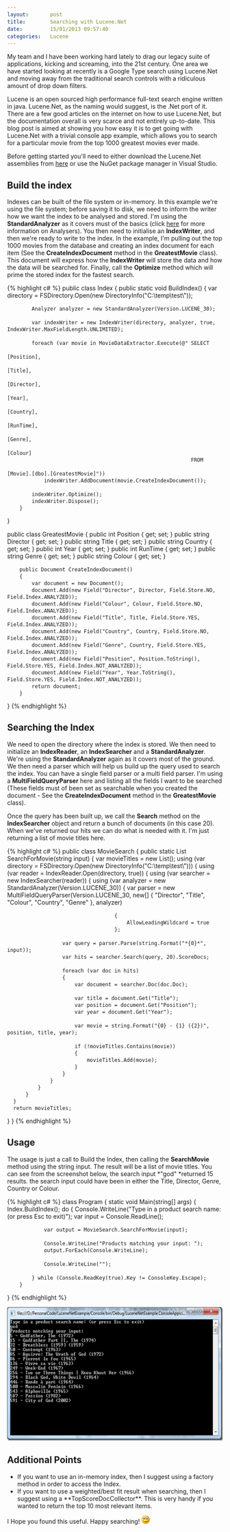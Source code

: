 ```yaml
---
layout:       post
title:        Searching with Lucene.Net
date:         15/01/2013 09:57:40
categories:   Lucene
---
```


My team and I have been working hard lately to drag our legacy suite of applications, kicking and screaming, into the 21st century. One area we have started looking at recently is a Google Type search using Lucene.Net and moving away from the traditional search controls with a ridiculous amount of drop down filters.

Lucene is an open sourced high performance full-text search engine written in java. Lucene.Net, as the naming would suggest, is the .Net port of it. There are a few good articles on the internet on how to use Lucene.Net, but the documentation overall is very scarce and not entirely up-to-date. This blog post is aimed at showing you how easy it is to get going with Lucene.Net with a trivial console app example, which allows you to search for a particular movie from the top 1000 greatest movies ever made.

<!--more-->

Before getting started you'll need to either download the Lucene.Net assemblies from <a href="http://blogs.apache.org/lucenenet/" target="_blank">here</a> or use the NuGet package manager in Visual Studio.


## Build the index


Indexes can be built of the file system or in-memory. In this example we're using the file system; before saving it to disk, we need to inform the writer how we want the index to be analysed and stored. I'm using the **StandardAnalyzer** as it covers must of the basics (click <a href="http://www.aaron-powell.com/lucene-analyzer" target="_blank">here</a> for more information on Analysers). You then need to initialise an **IndexWriter**, and then we're ready to write to the index. In the example, I'm pulling out the top 1000 movies from the database and creating an index document for each item (See the **CreateIndexDocument** method in the **GreatestMovie** class). This document will express how the **IndexWriter** will store the data and how the data will be searched for. Finally, call the **Optimize** method which will prime the stored index for the fastest search.

{% highlight c# %}
public class Index
{
        public static void BuildIndex()
        {
            var directory = FSDirectory.Open(new DirectoryInfo("C:\\temp\\test\\"));
 
            Analyzer analyzer = new StandardAnalyzer(Version.LUCENE_30);
 
            var indexWriter = new IndexWriter(directory, analyzer, true, IndexWriter.MaxFieldLength.UNLIMITED);
 
            foreach (var movie in MovieDataExtractor.Execute(@" SELECT 
                                                                    [Position],
                                                                    [Title],
                                                                    [Director],
                                                                    [Year],
                                                                    [Country],
                                                                    [RunTime],
                                                                    [Genre],
                                                                    [Colour]
                                                                FROM 
                                                                    [Movie].[dbo].[GreatestMovie]"))
                indexWriter.AddDocument(movie.CreateIndexDocument());
 
            indexWriter.Optimize();
            indexWriter.Dispose();
        }
}
 
public class GreatestMovie
{
        public int Position { get; set; }
        public string Director { get; set; }
        public string Title { get; set; }
        public string Country { get; set; }
        public int Year { get; set; }
        public int RunTime { get; set; }
        public string Genre { get; set; }
        public string Colour { get; set; }
 
 
        public Document CreateIndexDocument()
        {
            var document = new Document();
            document.Add(new Field("Director", Director, Field.Store.NO, Field.Index.ANALYZED));
            document.Add(new Field("Colour", Colour, Field.Store.NO, Field.Index.ANALYZED));
            document.Add(new Field("Title", Title, Field.Store.YES, Field.Index.ANALYZED));
            document.Add(new Field("Country", Country, Field.Store.NO, Field.Index.ANALYZED));
            document.Add(new Field("Genre", Country, Field.Store.YES, Field.Index.ANALYZED));
            document.Add(new Field("Position", Position.ToString(), Field.Store.YES, Field.Index.NOT_ANALYZED));
            document.Add(new Field("Year", Year.ToString(), Field.Store.YES, Field.Index.NOT_ANALYZED));
            return document;
        }
}
{% endhighlight %}


## Searching the Index


We need to open the directory where the index is stored. We then need to initialize an **IndexReader**, an **IndexSearcher** and a **StandardAnalyzer**. We're using the **StandardAnalyzer** again as it covers most of the ground. We then need a parser which will help us build up the query used to search the index. You can have a single field parser or a multi field parser. I'm using a **MultiFieldQueryParser** here and listing all the fields I want to be searched (These fields must of been set as searchable when you created the document - See the **CreateIndexDocument** method in the **GreatestMovie** class).

Once the query has been built up, we call the **Search** method on the **IndexSearcher** object and return a bunch of documents (in this case 20). When we've returned our hits we can do what is needed with it. I'm just returning a list of movie titles here.


{% highlight c# %}
public class MovieSearch
{
  public static List<string> SearchForMovie(string input)
  {
      var movieTitles = new List<string>();
      using (var directory = FSDirectory.Open(new DirectoryInfo("C:\\temp\\test\\")))
      {
          using (var reader = IndexReader.Open(directory, true))
          {
              using (var searcher = new IndexSearcher(reader))
              {
                  using (var analyzer = new StandardAnalyzer(Version.LUCENE_30))
                  {
                      var parser = new MultiFieldQueryParser(Version.LUCENE_30,
                                                             new[]
                                                                 {
                                                                     "Director", "Title", "Colour", "Country", "Genre"
                                                                 },
                                                             analyzer)
 
                                       {
                                           AllowLeadingWildcard = true
                                       };
 
                      var query = parser.Parse(string.Format("*{0}*", input));
                      var hits = searcher.Search(query, 20).ScoreDocs;
 
                      foreach (var doc in hits)
                      {
                          var document = searcher.Doc(doc.Doc);
 
                          var title = document.Get("Title");
                          var position = document.Get("Position");
                          var year = document.Get("Year");
 
                          var movie = string.Format("{0} - {1} ({2})", position, title, year);
 
                          if (!movieTitles.Contains(movie))
                          {
                              movieTitles.Add(movie);
                          }
                      }
                  }
              }
          }
      }
      return movieTitles;
  }
}
{% endhighlight %}


## Usage


The usage is just a call to Build the Index, then calling the **SearchMovie** method using the string input. The result will be a list of movie titles. You can see from the screenshot below, the search input *"god" *returned 15 results. the search input could have been in either the Title, Director, Genre, Country or Colour.


{% highlight c# %}
class Program
{
        static void Main(string[] args)
        {
            Index.BuildIndex();
            do
            {
                Console.WriteLine("Type in a product search name: (or press Esc to exit)");
                var input = Console.ReadLine();
 
                var output = MovieSearch.SearchForMovie(input);
 
                Console.WriteLine("Products matching your input: ");
                output.ForEach(Console.WriteLine);
 
                Console.WriteLine("");
 
            } while (Console.ReadKey(true).Key != ConsoleKey.Escape);
        }
}
{% endhighlight %}

<a href="/assets/content/235_Blog.LuceneNetExample.png"><img style="background-image:none;padding-left:0;padding-right:0;display:inline;padding-top:0;border:0;" title="Blog.LuceneNetExample" alt="Blog.LuceneNetExample" src="/assets/content/236_Blog.LuceneNetExample_thumb.png" width="613" height="311" border="0" /></a>


## Additional Points


<ul>
	<li>If you want to use an in-memory index, then I suggest using a factory method in order to access the Index.</li>
	<li>If you want to use a weighted/best fit result when searching, then I suggest using a **TopScoreDocCollector**. This is very handy if you wanted to return the top 10 most relevant items.</li>
</ul>
I Hope you found this useful. Happy searching! <img class="wlEmoticon wlEmoticon-smile" style="border-style:none;" alt="Smile" src="/assets/237_wlEmoticon-smile.png" />